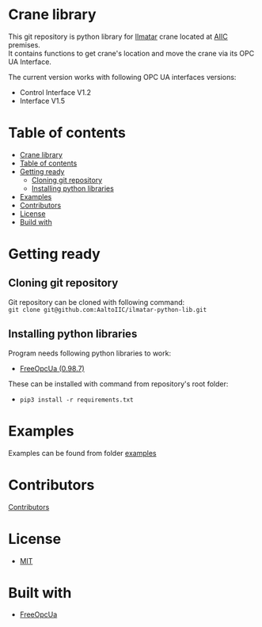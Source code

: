 # Crane library

This git repository is python library for [Ilmatar](digitwin.fi/ilmatar) crane located at [AIIC](aalto.fi/aiic) premises.  
It contains functions to get crane's location and move the crane via its OPC UA Interface.  

The current version works with following OPC UA interfaces versions:
* Control Interface V1.2
* Interface V1.5

Table of contents
====
* [Crane library](#crane-library)
* [Table of contents](#table-of-contents)
* [Getting ready](#getting-ready)
  * [Cloning git repository](#cloning-git-repository)
  * [Installing python libraries](#installing-python-libraries)
* [Examples](#examples)
* [Contributors](#contributors)
* [License](#license)
* [Build with](#build-with)

# Getting ready

## Cloning git repository
Git repository can be cloned with following command:  
`git clone git@github.com:AaltoIIC/ilmatar-python-lib.git`

## Installing python libraries
Program needs following python libraries to work:  
* [FreeOpcUa  (0.98.7)](https://github.com/FreeOpcUa/python-opcua)

These can be installed with command from repository's root folder:
* `pip3 install -r requirements.txt`

# Examples

Examples can be found from folder [examples](/examples)

# Contributors
[Contributors](/CONTRIBUTORS.md)

# License
* [MIT](/LICENSE.txt)  

# Built with
* [FreeOpcUa](https://github.com/FreeOpcUa/python-opcua)
